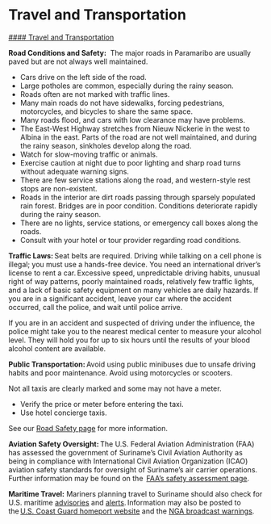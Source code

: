 # Travel and Transportation

[#### Travel and Transportation](javascript:void(0); "Travel and Transportation")

**Road Conditions and Safety:**  The major roads in Paramaribo are usually paved but are not always well maintained.

* Cars drive on the left side of the road.
* Large potholes are common, especially during the rainy season.
* Roads often are not marked with traffic lines.
* Many main roads do not have sidewalks, forcing pedestrians, motorcycles, and bicycles to share the same space.
* Many roads flood, and cars with low clearance may have problems.
* The East-West Highway stretches from Nieuw Nickerie in the west to Albina in the east. Parts of the road are not well maintained, and during the rainy season, sinkholes develop along the road.
* Watch for slow-moving traffic or animals.
* Exercise caution at night due to poor lighting and sharp road turns without adequate warning signs.
* There are few service stations along the road, and western-style rest stops are non-existent.
* Roads in the interior are dirt roads passing through sparsely populated rain forest. Bridges are in poor condition. Conditions deteriorate rapidly during the rainy season.
* There are no lights, service stations, or emergency call boxes along the roads.
* Consult with your hotel or tour provider regarding road conditions.

**Traffic Laws:** Seat belts are required. Driving while talking on a cell phone is illegal; you must use a hands-free device. You need an international driver’s license to rent a car. Excessive speed, unpredictable driving habits, unusual right of way patterns, poorly maintained roads, relatively few traffic lights, and a lack of basic safety equipment on many vehicles are daily hazards. If you are in a significant accident, leave your car where the accident occurred, call the police, and wait until police arrive.

If you are in an accident and suspected of driving under the influence, the police might take you to the nearest medical center to measure your alcohol level. They will hold you for up to six hours until the results of your blood alcohol content are available.

**Public Transportation:** Avoid using public minibuses due to unsafe driving habits and poor maintenance. Avoid using motorcycles or scooters.

Not all taxis are clearly marked and some may not have a meter.

* Verify the price or meter before entering the taxi.
* Use hotel concierge taxis.

See our [Road Safety page](http://travel.state.gov/content/passports/english/go/safety/road.html) for more information.

**Aviation Safety Oversight:** The U.S. Federal Aviation Administration (FAA) has assessed the government of Suriname’s Civil Aviation Authority as being in compliance with International Civil Aviation Organization (ICAO) aviation safety standards for oversight of Suriname’s air carrier operations. Further information may be found on the  [FAA’s safety assessment page](http://www.faa.gov/about/initiatives/iasa/).

**Maritime Travel:** Mariners planning travel to Suriname should also check for U.S. maritime [advisories](https://www.maritime.dot.gov/msci-advisories) and [alerts](https://www.maritime.dot.gov/msci-alerts). Information may also be posted to the [U.S. Coast Guard homeport website](https://homeport.uscg.mil/) and the [NGA broadcast warnings](https://msi.nga.mil/NavWarnings).